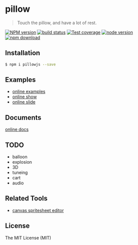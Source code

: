 # pillow

> Touch the pillow, and have a lot of rest.

[![NPM version][npm-image]][npm-url]
[![build status][travis-image]][travis-url]
[![Test coverage][coveralls-image]][coveralls-url]
[![node version][node-image]][node-url]
[![npm download][download-image]][download-url]

[npm-image]: https://img.shields.io/npm/v/pillowjs.svg?style=flat-square
[npm-url]: https://npmjs.org/package/pillowjs
[travis-image]: https://img.shields.io/travis/pillowjs/pillow.svg?style=flat-square
[travis-url]: https://travis-ci.org/pillowjs/pillow
[coveralls-image]: https://img.shields.io/coveralls/pillowjs/pillow.svg?style=flat-square
[coveralls-url]: https://coveralls.io/r/pillowjs/pillow?branch=master
[node-image]: https://img.shields.io/badge/node.js-%3E=_6-green.svg?style=flat-square
[node-url]: http://nodejs.org/download/
[download-image]: https://img.shields.io/npm/dm/pillowjs.svg?style=flat-square
[download-url]: https://npmjs.org/package/pillowjs

## Installation

``` bash
$ npm i pillowjs --save
```

## Examples

- [online examples](//pillowjs.github.io/pillow)
- [online show](//pillowjs.github.io/pillow/show.htm)
- [online slide](//pillowjs.github.io/slide/archives/pillow/)

## Documents

[online docs](//pillowjs.github.io/pillow/docs)

## TODO

- balloon
- explosion
- 3D
- tuneing
- cart
- audio

## Related Tools

- [canvas spritesheet editor](//github.com/pillowjs/XSpriteEditor)

## License

The MIT License (MIT)

